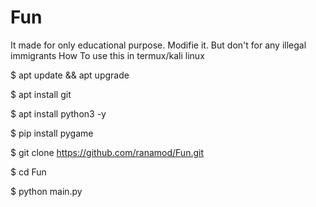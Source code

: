 # Fun
It made for only educational purpose. Modifie it. But don't for any illegal immigrants 
How To use this in termux/kali linux


$ apt update && apt upgrade

$ apt install git

$ apt install python3 -y

$ pip install pygame

$ git clone https://github.com/ranamod/Fun.git

$ cd Fun 

$ python main.py


